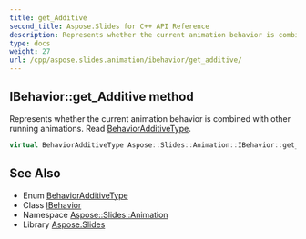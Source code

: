 ```yaml
---
title: get_Additive
second_title: Aspose.Slides for C++ API Reference
description: Represents whether the current animation behavior is combined with other running animations. Read BehaviorAdditiveType.
type: docs
weight: 27
url: /cpp/aspose.slides.animation/ibehavior/get_additive/
---
```

## IBehavior::get_Additive method


Represents whether the current animation behavior is combined with other running animations. Read [BehaviorAdditiveType](../../behavioradditivetype/).

```cpp
virtual BehaviorAdditiveType Aspose::Slides::Animation::IBehavior::get_Additive()=0
```

## See Also

* Enum [BehaviorAdditiveType](../../behavioradditivetype/)
* Class [IBehavior](../)
* Namespace [Aspose::Slides::Animation](../../)
* Library [Aspose.Slides](../../../)
